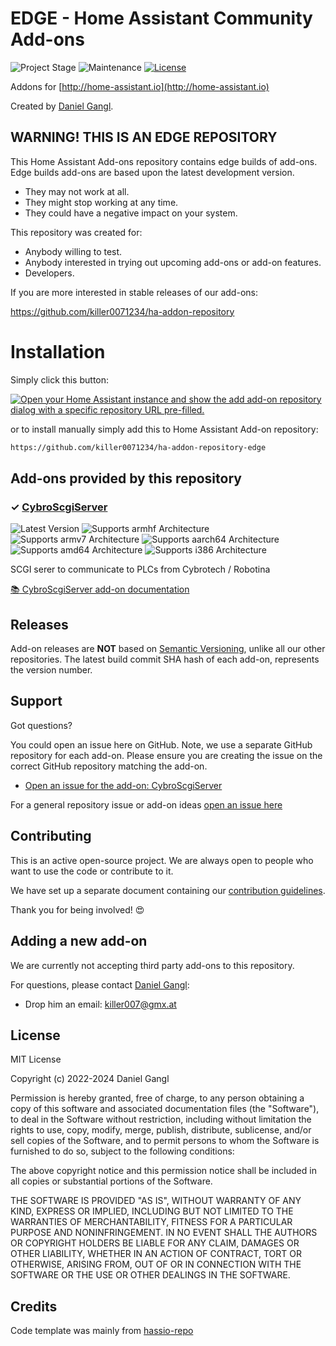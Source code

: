 # EDGE - Home Assistant Community Add-ons

![Project Stage][project-stage-shield]
![Maintenance][maintenance-shield]
[![License][license-shield]](LICENSE.md)

Addons for [http://home-assistant.io](http://home-assistant.io)

Created by [Daniel Gangl][killer0071234].

## WARNING! THIS IS AN EDGE REPOSITORY

This Home Assistant Add-ons repository contains edge builds of add-ons. Edge
builds add-ons are based upon the latest development version.

- They may not work at all.
- They might stop working at any time.
- They could have a negative impact on your system.

This repository was created for:

- Anybody willing to test.
- Anybody interested in trying out upcoming add-ons or add-on features.
- Developers.

If you are more interested in stable releases of our add-ons:

<https://github.com/killer0071234/ha-addon-repository>

# Installation
Simply click this button:

[![Open your Home Assistant instance and show the add add-on repository dialog with a specific repository URL pre-filled.](https://my.home-assistant.io/badges/supervisor_add_addon_repository.svg)](https://my.home-assistant.io/redirect/supervisor_add_addon_repository/?repository_url=https%3A%2F%2Fgithub.com%2Fkiller0071234%2Fha-addon-repository-edge)

or to install manually simply add this to Home Assistant Add-on repository:

```txt
https://github.com/killer0071234/ha-addon-repository-edge
```

## Add-ons provided by this repository

### &#10003; [CybroScgiServer][addon-cybroscgiserver]

![Latest Version][cybroscgiserver-version-shield]
![Supports armhf Architecture][cybroscgiserver-armhf-shield]
![Supports armv7 Architecture][cybroscgiserver-armv7-shield]
![Supports aarch64 Architecture][cybroscgiserver-aarch64-shield]
![Supports amd64 Architecture][cybroscgiserver-amd64-shield]
![Supports i386 Architecture][cybroscgiserver-i386-shield]

SCGI serer to communicate to PLCs from Cybrotech / Robotina

[:books: CybroScgiServer add-on documentation][addon-doc-cybroscgiserver]

## Releases

Add-on releases are **NOT** based on [Semantic Versioning][semver], unlike
all our other repositories. The latest build commit SHA hash of each
add-on, represents the version number.

## Support

Got questions?

You could open an issue here on GitHub. Note, we use a separate
GitHub repository for each add-on. Please ensure you are creating the issue
on the correct GitHub repository matching the add-on.

- [Open an issue for the add-on: CybroScgiServer][cybroscgiserver-issue]

For a general repository issue or add-on ideas [open an issue here][issue]

## Contributing

This is an active open-source project. We are always open to people who want to
use the code or contribute to it.

We have set up a separate document containing our
[contribution guidelines](CONTRIBUTING.md).

Thank you for being involved! :heart_eyes:

## Adding a new add-on

We are currently not accepting third party add-ons to this repository.

For questions, please contact [Daniel Gangl][killer0071234]:

- Drop him an email: killer007@gmx.at

## License

MIT License

Copyright (c) 2022-2024 Daniel Gangl

Permission is hereby granted, free of charge, to any person obtaining a copy
of this software and associated documentation files (the "Software"), to deal
in the Software without restriction, including without limitation the rights
to use, copy, modify, merge, publish, distribute, sublicense, and/or sell
copies of the Software, and to permit persons to whom the Software is
furnished to do so, subject to the following conditions:

The above copyright notice and this permission notice shall be included in all
copies or substantial portions of the Software.

THE SOFTWARE IS PROVIDED "AS IS", WITHOUT WARRANTY OF ANY KIND, EXPRESS OR
IMPLIED, INCLUDING BUT NOT LIMITED TO THE WARRANTIES OF MERCHANTABILITY,
FITNESS FOR A PARTICULAR PURPOSE AND NONINFRINGEMENT. IN NO EVENT SHALL THE
AUTHORS OR COPYRIGHT HOLDERS BE LIABLE FOR ANY CLAIM, DAMAGES OR OTHER
LIABILITY, WHETHER IN AN ACTION OF CONTRACT, TORT OR OTHERWISE, ARISING FROM,
OUT OF OR IN CONNECTION WITH THE SOFTWARE OR THE USE OR OTHER DEALINGS IN THE
SOFTWARE.

## Credits

Code template was mainly from [hassio-repo][hassio-repo]

[addon-cybroscgiserver]: https://github.com/killer0071234/hassio-cybroscgiserver/tree/552b69f
[addon-doc-cybroscgiserver]: https://github.com/killer0071234/hassio-cybroscgiserver/blob/552b69f/README.md
[cybroscgiserver-issue]: https://github.com/killer0071234/hassio-cybroscgiserver/issues
[cybroscgiserver-version-shield]: https://img.shields.io/badge/version-552b69f-blue.svg
[cybroscgiserver-aarch64-shield]: https://img.shields.io/badge/aarch64-yes-green.svg
[cybroscgiserver-amd64-shield]: https://img.shields.io/badge/amd64-yes-green.svg
[cybroscgiserver-armhf-shield]: https://img.shields.io/badge/armhf-yes-green.svg
[cybroscgiserver-armv7-shield]: https://img.shields.io/badge/armv7-yes-green.svg
[cybroscgiserver-i386-shield]: https://img.shields.io/badge/i386-yes-green.svg

[hassio-repo]: https://github.com/hassio-addons/repository-edge
[license-shield]: https://img.shields.io/github/license/killer0071234/ha-addon-repository-edge.svg
[maintenance-shield]: https://img.shields.io/maintenance/yes/2024.svg
[project-stage-shield]: https://img.shields.io/badge/project%20stage-experimental-yellow.svg
[killer0071234]: https://github.com/killer0071234
[issue]: https://github.com/killer0071234/ha-addon-repository-edge/issues
[semver]: http://semver.org/spec/v2.0.0.html